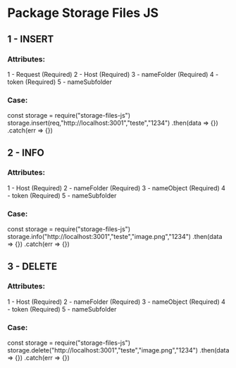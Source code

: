 # Package Storage Files JS

## 1 - INSERT

###  Attributes:

1 - Request (Required)
2 - Host (Required)
3 - nameFolder (Required)
4 - token (Required)
5 - nameSubfolder

### Case:
const storage = require("storage-files-js")
storage.insert(req,"http://localhost:3001","teste","1234")
.then(data => {})
.catch(err => {})

## 2 - INFO

###  Attributes:

1 - Host (Required)
2 - nameFolder (Required)
3 - nameObject (Required)
4 - token (Required)
5 - nameSubfolder

### Case:
const storage = require("storage-files-js")
storage.info("http://localhost:3001","teste","image.png","1234")
.then(data => {})
.catch(err => {})

## 3 - DELETE

###  Attributes:

1 - Host (Required)
2 - nameFolder (Required)
3 - nameObject (Required)
4 - token (Required)
5 - nameSubfolder

### Case:
const storage = require("storage-files-js")
storage.delete("http://localhost:3001","teste","image.png","1234")
.then(data => {})
.catch(err => {})
